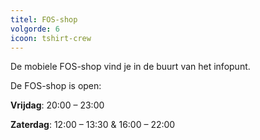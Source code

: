 ```yaml
---
titel: FOS-shop
volgorde: 6
icoon: tshirt-crew
---
```


De mobiele FOS-shop vind je in de buurt van het infopunt. 

De FOS-shop is open:  

**Vrijdag**: 20:00 – 23:00

**Zaterdag**: 12:00 – 13:30 & 16:00 – 22:00


